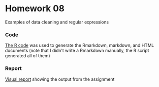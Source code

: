 # Homework 08 

Examples of data cleaning and regular expressions

### Code
[The R code](./hw08_data-cleaning-regex.R) was
used to generate the Rmarkdown, markdown, and HTML documents (note that I didn't
write a Rmarkdown manually, the R script generated all of them)

### Report
[Visual report](./hw08_data-cleaning-regex.md)
showing the output from the assignment